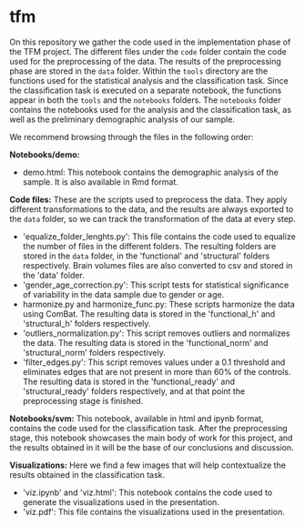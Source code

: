 # tfm
On this repository we gather the code used in the implementation phase of the TFM project.
The different files under the `code` folder contain the code used for the preprocessing of the data. The results
of the preprocessing phase are stored in the `data` folder.
Within the `tools` directory are the functions used for the statistical analysis and the classification task.
Since the classification task is executed on a separate notebook, the functions appear in both the `tools` 
and the `notebooks` folders.
The `notebooks` folder contains the notebooks used for the analysis and the classification task, as well as the 
preliminary demographic analysis of our sample.

We recommend browsing through the files in the following order:

**Notebooks/demo:**
- demo.html: This notebook contains the demographic analysis of the sample. It is also available in Rmd format.

**Code files:**
These are the scripts used to preprocess the data. They apply different transformations to the data, 
and the results are always exported to the `data` folder, so we can track the transformation of the data
at every step.
- 'equalize_folder_lenghts.py': This file contains the code used to equalize the number of files in the different folders. The
resulting folders are stored in the `data` folder, in the 'functional' and 'structural' folders respectively.
Brain volumes files are also converted to csv and stored in the 'data' folder.
- 'gender_age_correction.py': This script tests for statistical significance of variability in the data sample
due to gender or age.
- harmonize.py and harmonize_func.py: These scripts harmonize the data using ComBat. The resulting data is stored in the
'functional_h' and 'structural_h' folders respectively.
- 'outliers_normalization.py': This script removes outliers and normalizes the data. The resulting data is stored in the
'functional_norm' and 'structural_norm' folders respectively.
- 'filter_edges.py': This script removes values under a 0.1 threshold and eliminates edges that are not present in more than 60% of the controls.
The resulting data is stored in the 'functional_ready' and 'structural_ready' folders respectively, and at that point
the preprocessing stage is finished.

**Notebooks/svm:** This notebook, available in html and ipynb format,
contains the code used for the classification task. After the preprocessing stage,
this notebook showcases the main body of work for this project, and the results obtained in it
will be the base of our conclusions and discussion.

**Visualizations:** Here we find a few images that will help contextualize the results obtained in the classification task.
- 'viz.ipynb' and 'viz.html': This notebook contains the code used to generate the visualizations used in the presentation.
- 'viz.pdf': This file contains the visualizations used in the presentation.








